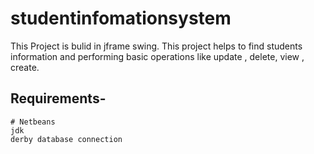 # studentinfomationsystem
This Project is bulid in jframe swing.
This project helps to find students information and performing basic operations like update , delete, view , create.


## Requirements- 
    # Netbeans
    jdk
    derby database connection

